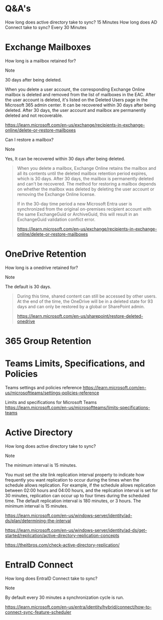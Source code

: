 # Q&A's

How long does active directory take to sync? 15 Minutes
How long does AD Connect take to sync? Every 30 Minutes

# Exchange Mailboxes

How long is a mailbox retained for?

> [!note]
> 30 days after being deleted.
> 
> When you delete a user account, the corresponding Exchange Online mailbox is deleted and removed from the list of mailboxes in the EAC. After the user account is deleted, it's listed on the Deleted Users page in the Microsoft 365 admin center. It can be recovered within 30 days after being deleted. After 30 days, the user account and mailbox are permanently deleted and not recoverable.
>
> https://learn.microsoft.com/en-us/exchange/recipients-in-exchange-online/delete-or-restore-mailboxes

Can I restore a mailbox?

> [!note]
Yes, It can be recovered within 30 days after being deleted.
>
> When you delete a mailbox, Exchange Online retains the mailbox and all its contents until the deleted mailbox retention period expires, which is 30 days. After 30 days, the mailbox is permanently deleted and can't be recovered. The method for restoring a mailbox depends on whether the mailbox was deleted by deleting the user account or removing the Exchange Online license.
>
> If in the 30-day time period a new Microsoft Entra user is synchronized from the original on-premises recipient account with the same ExchangeGuid or ArchiveGuid, this will result in an ExchangeGuid validation conflict error.
>
> https://learn.microsoft.com/en-us/exchange/recipients-in-exchange-online/delete-or-restore-mailboxes

# OneDrive Retention 

How long is a onedrive retained for?

> [!note]
The default is 30 days.
>
> During this time, shared content can still be accessed by other users. At the end of the time, the OneDrive will be in a deleted state for 93 days and can only be restored by a global or SharePoint admin.
>
> https://learn.microsoft.com/en-us/sharepoint/restore-deleted-onedrive

# 365 Group Retention

# Teams Limits, Specifications, and Policies

Teams settings and policies reference
https://learn.microsoft.com/en-us/microsoftteams/settings-policies-reference

Limits and specifications for Microsoft Teams
https://learn.microsoft.com/en-us/microsoftteams/limits-specifications-teams

# Active Directory

How long does active directory take to sync?

> [!note]
> The minimum interval is 15 minutes.
>
> You must set the site link replication interval property to indicate how frequently you want replication to occur during the times when the schedule allows replication. For example, if the schedule allows replication between 02:00 hours and 04:00 hours, and the replication interval is set for 30 minutes, replication can occur up to four times during the scheduled time. The default replication interval is 180 minutes, or 3 hours. The minimum interval is 15 minutes.
>
> https://learn.microsoft.com/en-us/windows-server/identity/ad-ds/plan/determining-the-interval
>
> https://learn.microsoft.com/en-us/windows-server/identity/ad-ds/get-started/replication/active-directory-replication-concepts
>
> https://theitbros.com/check-active-directory-replication/

# EntraID Connect

How long does EntraID Connect take to sync?

> [!note]
> By default every 30 minutes a synchronization cycle is run.
>
> https://learn.microsoft.com/en-us/entra/identity/hybrid/connect/how-to-connect-sync-feature-scheduler
